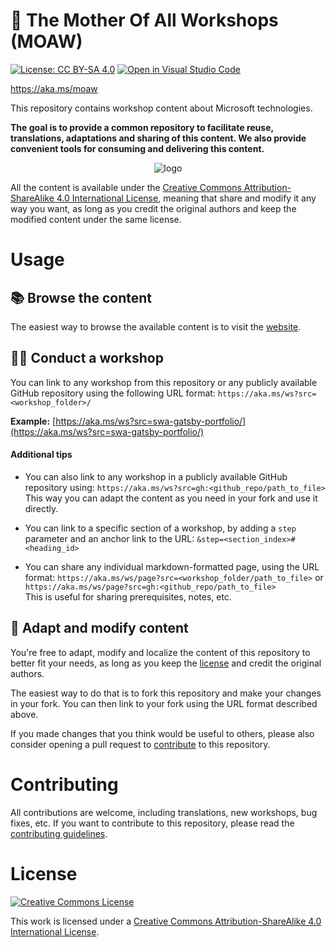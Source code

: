 # 🌳 The Mother Of All Workshops (MOAW)

[![License: CC BY-SA 4.0](https://img.shields.io/badge/License-CC%20BY--SA-black.svg)](https://creativecommons.org/licenses/by-sa/4.0/)
[![Open in Visual Studio Code](https://img.shields.io/static/v1?logo=visualstudiocode&label=&message=Open%20in%20Visual%20Studio%20Code&labelColor=2c2c32&color=007acc&logoColor=007acc)](https://github.dev/themoaw/moaw)

https://aka.ms/moaw

This repository contains workshop content about Microsoft technologies.

**The goal is to provide a common repository to facilitate reuse, translations, adaptations and sharing of this content. We also provide convenient tools for consuming and delivering this content.**

<div align="center">
  <img src="https://user-images.githubusercontent.com/593151/185623023-1175ab1f-9f55-461c-884f-9ed9723edaf3.jpg" alt="logo" />
</div>

All the content is available under the [Creative Commons Attribution-ShareAlike 4.0 International License](#license), meaning that share and modify it any way you want, as long as you credit the original authors and keep the modified content under the same license.

# Usage

## 📚 Browse the content

The easiest way to browse the available content is to visit the [website](https://aka.ms/moaw).

## 👩‍🏫 Conduct a workshop

You can link to any workshop from this repository or any publicly available GitHub repository using the following URL format: `https://aka.ms/ws?src=<workshop_folder>/`

**Example:** [https://aka.ms/ws?src=swa-gatsby-portfolio/](https://aka.ms/ws?src=swa-gatsby-portfolio/)


#### Additional tips

- You can also link to any workshop in a publicly available GitHub repository using: `https://aka.ms/ws?src=gh:<github_repo/path_to_file>`<br>
  This way you can adapt the content as you need in your fork and use it directly.

- You can link to a specific section of a workshop, by adding a `step` parameter and an anchor link to the URL: `&step=<section_index>#<heading_id>`

- You can share any individual markdown-formatted page, using the URL format: `https://aka.ms/ws/page?src=<workshop_folder/path_to_file>` or `https://aka.ms/ws/page?src=gh:<github_repo/path_to_file>`<br>
This is useful for sharing prerequisites, notes, etc.

## 📝 Adapt and modify content

You're free to adapt, modify and localize the content of this repository to better fit your needs, as long as you keep the [license](#LICENSE) and credit the original authors.

The easiest way to do that is to fork this repository and make your changes in your fork. You can then link to your fork using the URL format described above.

If you made changes that you think would be useful to others, please also consider opening a pull request to [contribute](CONTRIBUTING.md) to this repository.

# Contributing

All contributions are welcome, including translations, new workshops, bug fixes, etc.
If you want to contribute to this repository, please read the [contributing guidelines](CONTRIBUTING.md).

# License

[![Creative Commons License](https://i.creativecommons.org/l/by-sa/4.0/88x31.png)](http://creativecommons.org/licenses/by-sa/4.0/)

This work is licensed under a [Creative Commons Attribution-ShareAlike 4.0 International License](http://creativecommons.org/licenses/by-sa/4.0/").

